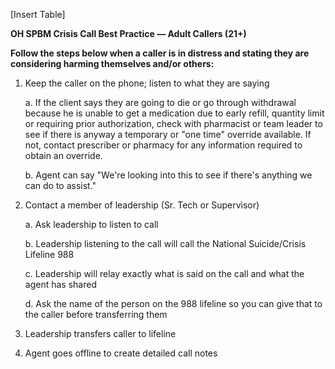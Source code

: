 [Insert Table]

**OH SPBM Crisis Call Best Practice — Adult Callers (21+)** 

**Follow the steps below when a caller is in distress and stating they are considering harming 
themselves and/or others:** 

1. Keep the caller on the phone; listen to what they are saying
 
      a. If the client says they are going to die or go through withdrawal because he is unable to 
get a medication due to early refill, quantity limit or requiring prior authorization, check 
with pharmacist or team leader to see if there is anyway a temporary or "one time" 
override available. If not, contact prescriber or pharmacy for any information required 
to obtain an override. 

      b. Agent can say "We're looking into this to see if there's anything we can do to assist." 

2. Contact a member of leadership (Sr. Tech or Supervisor) 

      a. Ask leadership to listen to call 

      b. Leadership listening to the call will call the National Suicide/Crisis Lifeline 988 

      c. Leadership will relay exactly what is said on the call and what the agent has shared 

      d. Ask the name of the person on the 988 lifeline so you can give that to the caller before 
transferring them 

3. Leadership transfers caller to lifeline 
4. Agent goes offline to create detailed call notes 

